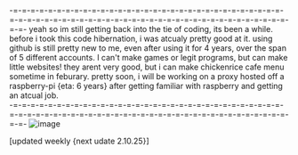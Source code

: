 -=-=-=-=-=-=-=-=-=-=-=-=-=-=-=-=-=-=-=-=-=-=-=-=-=-=-=-=-=-=-=-=-=-=-=-=-=-=-=-=-=-=-=-=-=-=-=-=-=-=-=-=-=-=-=-=-=-=-=-=-=-=-=-=-=-
yeah so im still getting back into the tie of coding, its been a while. before i took this code hibernation, i was atcualy pretty good at it. using github is still pretty new to me, even after using it for 4 years, over the span of 5 different accounts. I can't make games or legit programs, but  can make little websites! they arent very good, but i can make chickenrice cafe menu sometime in feburary. pretty soon, i will be working on a proxy hosted off a raspberry-pi {eta: 6 years} after getting familiar with raspberry and getting an atcual job.
<br>
-=-=-=-=-=-=-=-=-=-=-=-=-=-=-=-=-=-=-=-=-=-=-=-=-=-=-=-=-=-=-=-=-=-=-=-=-=-=-=-=-=-=-=-=-=-=-=-=-=-=-=-=-=-=-=-=-=-=-=-=-=-=-=-=-=-
![image](https://github.com/user-attachments/assets/bebcfa58-bd76-43aa-84ef-8fd83b728c4e)


[updated weekly {next udate 2.10.25}]
